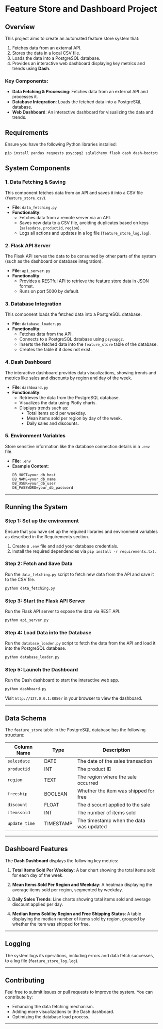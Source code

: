 
# Feature Store and Dashboard Project

## Overview

This project aims to create an automated feature store system that:
1. Fetches data from an external API.
2. Stores the data in a local CSV file.
3. Loads the data into a PostgreSQL database.
4. Provides an interactive web dashboard displaying key metrics and trends using **Dash**.

### Key Components:
- **Data Fetching & Processing**: Fetches data from an external API and processes it.
- **Database Integration**: Loads the fetched data into a PostgreSQL database.
- **Web Dashboard**: An interactive dashboard for visualizing the data and trends.

## Requirements

Ensure you have the following Python libraries installed:

```bash
pip install pandas requests psycopg2 sqlalchemy flask dash dash-bootstrap-components plotly python-dotenv schedule
```

## System Components

### 1. **Data Fetching & Saving**
This component fetches data from an API and saves it into a CSV file (`feature_store.csv`).

- **File**: `data_fetching.py`
- **Functionality**:
  - Fetches data from a remote server via an API.
  - Saves new data to a CSV file, avoiding duplicates based on keys (`salesdate`, `productid`, `region`).
  - Logs all actions and updates in a log file (`feature_store_log.log`).

### 2. **Flask API Server**
The Flask API serves the data to be consumed by other parts of the system (such as the dashboard or database integration).

- **File**: `api_server.py`
- **Functionality**:
  - Provides a RESTful API to retrieve the feature store data in JSON format.
  - Runs on port 5000 by default.

### 3. **Database Integration**
This component loads the fetched data into a PostgreSQL database.

- **File**: `database_loader.py`
- **Functionality**:
  - Fetches data from the API.
  - Connects to a PostgreSQL database using `psycopg2`.
  - Inserts the fetched data into the `feature_store` table of the database.
  - Creates the table if it does not exist.

### 4. **Dash Dashboard**
The interactive dashboard provides data visualizations, showing trends and metrics like sales and discounts by region and day of the week.

- **File**: `dashboard.py`
- **Functionality**:
  - Retrieves the data from the PostgreSQL database.
  - Visualizes the data using Plotly charts.
  - Displays trends such as:
    - Total items sold per weekday.
    - Mean items sold per region by day of the week.
    - Daily sales and discounts.

### 5. **Environment Variables**
Store sensitive information like the database connection details in a `.env` file.

- **File**: `.env`
- **Example Content**:
  ```
  DB_HOST=your_db_host
  DB_NAME=your_db_name
  DB_USER=your_db_user
  DB_PASSWORD=your_db_password
  ```

---

## Running the System

### Step 1: Set up the environment
Ensure that you have set up the required libraries and environment variables as described in the Requirements section.

1. Create a `.env` file and add your database credentials.
2. Install the required dependencies via `pip install -r requirements.txt`.

### Step 2: Fetch and Save Data
Run the `data_fetching.py` script to fetch new data from the API and save it to the CSV file.

```bash
python data_fetching.py
```

### Step 3: Start the Flask API Server
Run the Flask API server to expose the data via REST API.

```bash
python api_server.py
```

### Step 4: Load Data into the Database
Run the `database_loader.py` script to fetch the data from the API and load it into the PostgreSQL database.

```bash
python database_loader.py
```

### Step 5: Launch the Dashboard
Run the Dash dashboard to start the interactive web app.

```bash
python dashboard.py
```

Visit `http://127.0.0.1:8050/` in your browser to view the dashboard.

---

## Data Schema

The `feature_store` table in the PostgreSQL database has the following structure:

| Column Name  | Type      | Description                                  |
|--------------|-----------|----------------------------------------------|
| `salesdate`  | DATE      | The date of the sales transaction            |
| `productid`  | INT       | The product ID                              |
| `region`     | TEXT      | The region where the sale occurred           |
| `freeship`   | BOOLEAN   | Whether the item was shipped for free        |
| `discount`   | FLOAT     | The discount applied to the sale             |
| `itemssold`  | INT       | The number of items sold                     |
| `update_time`| TIMESTAMP | The timestamp when the data was updated      |

---

## Dashboard Features

The **Dash Dashboard** displays the following key metrics:

1. **Total Items Sold Per Weekday**:
   A bar chart showing the total items sold for each day of the week.

2. **Mean Items Sold Per Region and Weekday**:
   A heatmap displaying the average items sold per region, segmented by weekday.

3. **Daily Sales Trends**:
   Line charts showing total items sold and average discount applied per day.

4. **Median Items Sold by Region and Free Shipping Status**:
   A table displaying the median number of items sold by region, grouped by whether the item was shipped for free.

---

## Logging

The system logs its operations, including errors and data fetch successes, to a log file (`feature_store_log.log`).

---

## Contributing

Feel free to submit issues or pull requests to improve the system. You can contribute by:

- Enhancing the data fetching mechanism.
- Adding more visualizations to the Dash dashboard.
- Optimizing the database load process.

---


